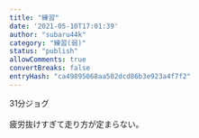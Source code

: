 ```yaml
---
title: "練習"
date: '2021-05-10T17:01:39'
author: "subaru44k"
category: "練習(弱)"
status: "publish"
allowComments: true
convertBreaks: false
entryHash: "ca49895068aa502dcd86b3e923a4f7f2"
---
```

31分ジョグ<br>
<br>
疲労抜けすぎて走り方が定まらない。
